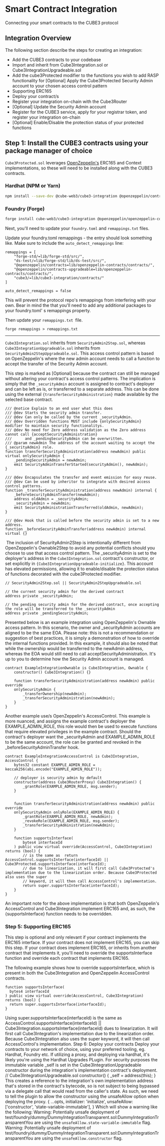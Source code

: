 # Smart Contract Integration

Connecting your smart contracts to the CUBE3 protocol


## Integration Overview

The following section describe the steps for creating an integration:
- Add the CUBE3 contracts to your codebase
- Import and inherit from Cube3Integration.sol or Cube3IntegrationUpgradeable.sol
- Add the cube3Protected modifier to the functions you wish to add RASP functionality for
[Optional] Apply the Cube3Protected Security Admin account to your chosen access control pattern
- Supporting ERC165
- Deploy your contract/s
- Register your integration on-chain with the Cube3Router
- [Optional] Update the Security Admin account
- Register for the CUBE3 service, apply for your registrar token, and register your integration on-chain
- [Optional] Enable/Disable the protection status of your protected functions

## Step 1: Install the CUBE3 contracts using your package manager of choice

`Cube3Protected.sol` leverages [OpenZeppelin's](https://www.openzeppelin.com/) ERC165 and Context implementations, so these will need to be installed along with the CUBE3 contracts.

### Hardhat  (NPM or Yarn)
  
  ```bash
npm install --save-dev @cube-web3/cube3-integration @openzeppelin/contracts @openzeppelin/openzeppelin-contracts-upgradeable
```

### Foundry (Forge)

```bash
forge install cube-web3/cube3-integration @openzeppelin/openzeppelin-contracts @openzeppelin/openzeppelin-contracts-upgradeable 
```

Next, you'll need to update your `foundry.toml` and `remappings.txt` files.

Update your foundry.toml remappings - the entry should look something like. Make sure to include the `auto_detect_remappings` line:

```
remappings = [
    "forge-std/=lib/forge-std/src/",
    "ds-test/=lib/forge-std/lib/ds-test/src/",
    "@openzeppelin/contracts=lib/openzeppelin-contracts/contracts/",
    "@openzeppelin/contracts-upgradeable=lib/openzeppelin-contracts/contracts/",
    "cube3/=lib/cube3-integration/contracts/"
]

auto_detect_remappings = false
```


This will prevent the protocol repo's remappings from interfering with your own. Bear in mind the that you'll need to add any additional packages to your foundry.toml' s remappings property.

Then update your `remappings.txt `file.

```shell
forge remappings > remappings.txt
```

---

`Cube3Integration.sol` inherits from `SecurityAdmin2Step.sol`, whereas `Cube3IntegrationUpgradeable.sol` inherits from `SecurityAdmin2StepUpgradeable.sol`. This access control pattern is based on OpenZeppelin's  where the new admin account needs to call a function to accept the transfer of the Security Admin account.

This step is marked as [Optional] because the contract can still be managed without altering your contract's access control patterns.  The implication is simply that the `_securityAdmin` account is assigned to contract's deployer and can be left as is, or transferred to a separate address. This can be done using the external `{transferSecurityAdministration}` made available by the selected base contract.

```solidity
/// @notice Explain to an end user what this does
/// @dev Starts the security admin transfer.
/// @dev Can only be called by the current _securityAdmin.
/// @dev Overridden functions MUST include {onlySecurityAdmin} modifier to maintain security functionalitys.
/// @dev No need for Zero address validation as the Zero address cannot call {acceptSecurityAdministration}
///      and _pendingSecurityAdmin can be overwritten.
/// @param newAdmin The address of the account waiting to accept the {_securityAdmin} role.
function transferSecurityAdministration(address newAdmin) public virtual onlySecurityAdmin {
    _pendingSecurityAdmin = newAdmin;
    emit SecurityAdminTransferStarted(securityAdmin(), newAdmin);
}
​
/// @dev Encapsulates the transfer and event emission for easy reuse.
/// @dev Can be used by inheritor to integrate with desired access control patterns.
function _transferSecurityAdministration(address newAdmin) internal {
    _beforeSecurityAdminTransfer(newAdmin);
    address oldAdmin = _securityAdmin;
    _securityAdmin = newAdmin;
    emit SecurityAdministrationTransferred(oldAdmin, newAdmin);
}
​
/// @dev Hook that is called before the security admin is set to a new address.
function _beforeSecurityAdminTransfer(address newAdmin) internal virtual {}
```
​
The inclusion of SecurityAdmin2Step is intentionally different from OpenZeppelin's Ownable2Step to avoid any potential conflicts should you choose to use that access control pattern.  The _securityAdmin is set to the deployer's address in the `Cube3Integration.sol` contract's constructor, or set explicitly in `{Cube3IntegrationUpgradeable-initialize}`.  This account has elevated permissions, allowing it to enable/disable the protection status of functions decorated with the cube3Protected modifier.

```
// SecurityAdmin2Step.sol || SecurityAdmin2StepUpgradeable.sol
​
// the current security admin for the derived contract
address private _securityAdmin;
​
// the pending security admin for the derived contract, once accepting the role will be transferred to the _securityAdmin
address private _pendingSecurityAdmin;
```

Presented below is an example integration using OpenZeppelin's Ownable access pattern. In this scenario, the owner and _securityAdmin accounts are aligned to be the same EOA. 
Please note: this is not a recommendation or suggestion of best practices, it is simply a demonstration of how to override the internal functions provided. In this example, it should also be noted that while the ownership would be transferred to the newAdmin address, whereas the EOA would still need to call acceptSecurityAdministration. It's up to you to determine how the Security Admin account is managed.

```solidity
contract ExampleIntegrationOwnable is Cube3Integration, Ownable {
    constructor() Cube3Integration() {}
​
    function transferSecurityAdministration(address newAdmin) public override
    onlySecurityAdmin {
        _transferOwnership(newAdmin);
        _transferSecurityAdministration(newAdmin);
    }
}
```
Another example use/s OpenZeppelin's AccessControl. This example is more nuanced, and assigns the example contract's deployer the EXAMPLE_ADMIN_ROLE, this role would then be used to execute functions that require elevated privileges in the example contract.  Should the contract's deployer want the _securityAdmin and EXAMPLE_ADMIN_ROLE to be the same account, the role can be granted and revoked in the _beforeSecurityAdminTransfer hook.

```solidity
contract ExampleIntegrationAccessControl is Cube3Integration, AccessControl {
    bytes32 constant EXAMPLE_ADMIN_ROLE = keccak256(abi.encode("EXAMPLE_ADMIN_ROLE"));
​
    // deployer is security admin by default
    constructor(address Cube3RouterProxy) Cube3Integration() {
        _grantRole(EXAMPLE_ADMIN_ROLE, msg.sender);
    }
​
​
    function transferSecurityAdministration(address newAdmin) public override 
    onlySecurityAdmin onlyRole(EXAMPLE_ADMIN_ROLE) {
        _grantRole(EXAMPLE_ADMIN_ROLE, newAdmin);
        _revokeRole(EXAMPLE_ADMIN_ROLE, msg.sender);
        _transferSecurityAdministration(newAdmin);
    }
​
    function supportsInterface(
        bytes4 interfaceId
    ) public view virtual override(AccessControl, Cube3Integration) returns (bool) {
        // is the same as  return AccessControl.supportsInterface(interfaceId) || Cube3Protected.supportsInterface(interfaceId);
        // due to linearization, it will first call Cube3Protected's implementation due to the linearization order. Because Cube3Protected also uses the super
        // keyword, it will then call AccessControl's implementation.
        return super.supportsInterface(interfaceId);
    }
}
```

An important note for the above implementation is that both OpenZeppelin's AccessControl and Cube3Integration implement ERC165 and, as such, the {supportsInterface} function needs to be overridden. 

### Step 5: Supporting ERC165

This step is optional and only relevant if your contract implements the ERC165 interface. If your contract does not implement ERC165, you can skip this step.
If your contract does implement ERC165, or inherits from another contract that implements it, you'll need to override the supportsInterface function and override each contract that implements ERC165.

The following example shows how to override supportsInterface, which is present in both the Cube3Integration and OpenZeppelin AccessControl contracts.

```solidity
function supportsInterface(
  bytes4 interfaceId
) public view virtual override(AccessControl, Cube3Integration) returns (bool) {
  return super.supportsInterface(interfaceId);
}
```

Using super.supportsInterface(interfaceId) is the same as AccessControl.supportsInterface(interfaceId) || Cube3Integration.supportsInterface(interfaceId) dues to linearization. It will first call Cube3Integration's implementation due to the linearization order. Because Cube3Integration also uses the super keyword, it will then call AccessControl's implementation.
Step 6: Deploy your contracts
Deploy your contracts to your network of choice, using your preferred tooling, eg. Hardhat, Foundry etc.
If utilizing a proxy, and deploying via hardhat, it's likely you're using the Hardhat Upgrades PLugin. For security purposes the immutable variable _self is set in the Cube3IntegrationUpgradeable constructor during the integration's implementation contract's deployment.
// Cube3IntegrationUpgradeable.sol
constructor() {
  _self = address(this);
}
This creates a reference to the integration's own implementation address that's stored in the contract's bytecode, so is not subject to being bypassed via a delegate call that would read from the caller's state.
As such, we need to tell the plugin to allow the constructor using the unsafeAllow option when deploying the proxy.
{
  ...opts,
  initializer: 'initialize',
  unsafeAllow: ['constructor', 'state-variable-immutable'],
}
Which will show a warning like the following:
Warning: Potentially unsafe deployment of test/foundry/dummy/DummyIntegrationTransparent.sol:DummyIntegrationTransparent
​
You are using the `unsafeAllow.state-variable-immutable` flag.
​
Warning: Potentially unsafe deployment of test/foundry/dummy/DummyIntegrationTransparent.sol:DummyIntegrationTransparent
​
You are using the `unsafeAllow.constructor` flag.